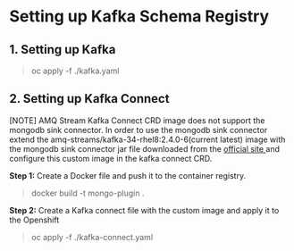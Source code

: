 # Setting up Kafka Schema Registry
## 1. Setting up Kafka

> oc apply -f ./kafka.yaml

## 2. Setting up Kafka Connect
 [NOTE] AMQ Stream Kafka Connect CRD image does not support the mongodb sink connector. In order to use the mongodb sink connector extend the amq-streams/kafka-34-rhel8:2.4.0-6(current latest) image with the mongodb sink connector jar file downloaded from the [official site ](https://www.confluent.io/hub/mongodb/kafka-connect-mongodb) and configure this custom image in the kafka connect CRD.

**Step 1:** 
Create a Docker file and push it to the container registry.

> docker build -t mongo-plugin .

**Step 2:**
Create a Kafka connect file with the custom image and apply it to the Openshift 

> oc apply -f ./kafka-connect.yaml



